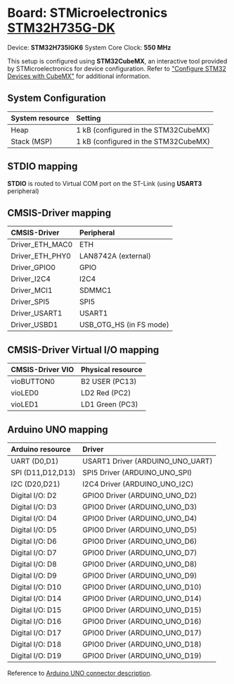 # Board: STMicroelectronics [STM32H735G-DK](https://www.st.com/en/evaluation-tools/stm32h735g-dk.html)

Device: **STM32H735IGK6**
System Core Clock: **550 MHz**

This setup is configured using **STM32CubeMX**, an interactive tool provided by STMicroelectronics for device configuration.
Refer to ["Configure STM32 Devices with CubeMX"](https://github.com/Open-CMSIS-Pack/cmsis-toolbox/blob/main/docs/CubeMX.md) for additional information.

## System Configuration

| System resource       | Setting
|:----------------------|:----------------------------------------------
| Heap                  | 1 kB (configured in the STM32CubeMX)
| Stack (MSP)           | 1 kB (configured in the STM32CubeMX)

## STDIO mapping

**STDIO** is routed to Virtual COM port on the ST-Link (using **USART3** peripheral)

## CMSIS-Driver mapping

| CMSIS-Driver          | Peripheral
|:----------------------|:----------------------------------------------
| Driver_ETH_MAC0       | ETH
| Driver_ETH_PHY0       | LAN8742A (external)
| Driver_GPIO0          | GPIO
| Driver_I2C4           | I2C4
| Driver_MCI1           | SDMMC1
| Driver_SPI5           | SPI5
| Driver_USART1         | USART1
| Driver_USBD1          | USB_OTG_HS (in FS mode)

## CMSIS-Driver Virtual I/O mapping

| CMSIS-Driver VIO      | Physical resource
|:----------------------|:----------------------------------------------
| vioBUTTON0            | B2 USER   (PC13)
| vioLED0               | LD2 Red   (PC2)
| vioLED1               | LD1 Green (PC3)

## Arduino UNO mapping

| Arduino resource      | Driver
|:----------------------|:----------------------------------------------
| UART (D0,D1)          | USART1 Driver (ARDUINO_UNO_UART)
| SPI  (D11,D12,D13)    | SPI5   Driver (ARDUINO_UNO_SPI)
| I2C  (D20,D21)        | I2C4   Driver (ARDUINO_UNO_I2C)
| Digital I/O: D2       | GPIO0  Driver (ARDUINO_UNO_D2)
| Digital I/O: D3       | GPIO0  Driver (ARDUINO_UNO_D3)
| Digital I/O: D4       | GPIO0  Driver (ARDUINO_UNO_D4)
| Digital I/O: D5       | GPIO0  Driver (ARDUINO_UNO_D5)
| Digital I/O: D6       | GPIO0  Driver (ARDUINO_UNO_D6)
| Digital I/O: D7       | GPIO0  Driver (ARDUINO_UNO_D7)
| Digital I/O: D8       | GPIO0  Driver (ARDUINO_UNO_D8)
| Digital I/O: D9       | GPIO0  Driver (ARDUINO_UNO_D9)
| Digital I/O: D10      | GPIO0  Driver (ARDUINO_UNO_D10)
| Digital I/O: D14      | GPIO0  Driver (ARDUINO_UNO_D14)
| Digital I/O: D15      | GPIO0  Driver (ARDUINO_UNO_D15)
| Digital I/O: D16      | GPIO0  Driver (ARDUINO_UNO_D16)
| Digital I/O: D17      | GPIO0  Driver (ARDUINO_UNO_D17)
| Digital I/O: D18      | GPIO0  Driver (ARDUINO_UNO_D18)
| Digital I/O: D19      | GPIO0  Driver (ARDUINO_UNO_D19)

Reference to [Arduino UNO connector description](https://github.com/Open-CMSIS-Pack/cmsis-toolbox/blob/main/docs/ReferenceApplications.md#arduino-shield).
